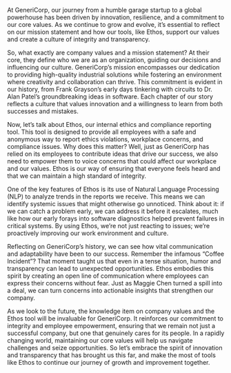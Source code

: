 At GeneriCorp, our journey from a humble garage startup to a global powerhouse has been driven by innovation, resilience, and a commitment to our core values. As we continue to grow and evolve, it’s essential to reflect on our mission statement and how our tools, like Ethos, support our values and create a culture of integrity and transparency.

So, what exactly are company values and a mission statement? At their core, they define who we are as an organization, guiding our decisions and influencing our culture. GeneriCorp’s mission encompasses our dedication to providing high-quality industrial solutions while fostering an environment where creativity and collaboration can thrive. This commitment is evident in our history, from Frank Grayson’s early days tinkering with circuits to Dr. Alan Patel’s groundbreaking ideas in software. Each chapter of our story reflects a culture that values innovation and a willingness to learn from both successes and mistakes.

Now, let’s talk about Ethos, our internal ethics and compliance reporting tool. This tool is designed to provide all employees with a safe and anonymous way to report ethics violations, workplace concerns, and compliance issues. Why does this matter? Well, just as GeneriCorp has relied on its employees to contribute ideas that drive our success, we also need to empower them to voice concerns that could affect our workplace and our values. Ethos is our way of ensuring that everyone feels heard and that we can maintain a high standard of integrity.

One of the key features of Ethos is its use of Natural Language Processing (NLP) to analyze trends in the reports we receive. This means we can identify systemic issues that might otherwise go unnoticed. Think about it: if we can catch a problem early, we can address it before it escalates, much like how our early forays into software diagnostics helped prevent failures in critical systems. By using Ethos, we’re not just reacting to issues; we’re proactively improving our work environment and culture.

Reflecting on GeneriCorp’s history, we can see how vital communication and adaptability have been to our success. Remember the infamous “Coffee Incident”? That moment taught us that even in a tense situation, humor and transparency can lead to unexpected opportunities. Ethos embodies this spirit by creating an open line of communication where employees can express their concerns without fear. Just as Maggie Chen turned a spill into a deal, we can turn concerns into actionable insights that strengthen our company.

As we look to the future, the knowledge item on company values and the Ethos tool will be invaluable for GeneriCorp. It reinforces our commitment to integrity and employee empowerment, ensuring that we remain not just a successful company, but one that genuinely cares for its people. In a rapidly changing world, maintaining our core values will help us navigate challenges and seize opportunities. So let’s embrace the spirit of innovation and transparency that has brought us this far, and make the most of tools like Ethos to continue our journey of growth and improvement together.